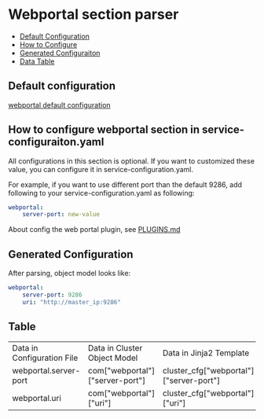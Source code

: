 # Webportal section parser

- [Default Configuration](#D_Config)
- [How to Configure](#HT_Config)
- [Generated Configuraiton](#G_Config)
- [Data Table](#T_config)

## Default configuration <a name="D_Config"></a>

[webportal default configuration](webportal.yaml)

## How to configure webportal section in service-configuraiton.yaml <a name="HT_Config"></a>

All configurations in this section is optional. If you want to customized these value, you can configure it in service-configuration.yaml.

For example, if you want to use different port than the default 9286, add following to your service-configuration.yaml as following:

```yaml
webportal:
    server-port: new-value
```

About config the web portal plugin, see [PLUGINS.md](../../../docs/webportal/PLUGINS.md)

## Generated Configuration <a name="G_Config"></a>

After parsing, object model looks like:

```yaml
webportal:
    server-port: 9286
    uri: "http://master_ip:9286"
```

## Table <a name="T_Config"></a>

<table>
<tr>
    <td>Data in Configuration File</td>
    <td>Data in Cluster Object Model</td>
    <td>Data in Jinja2 Template</td>
    <td>Data type</td>
</tr>
<tr>
    <td>webportal.server-port</td>
    <td>com["webportal"]["server-port"]</td>
    <td>cluster_cfg["webportal"]["server-port"]</td>
    <td>Int</td>
</tr>
<tr>
    <td>webportal.uri</td>
    <td>com["webportal"]["uri"]</td>
    <td>cluster_cfg["webportal"]["uri"]</td>
    <td>URL</td>
</tr>
</table>
